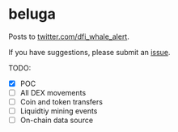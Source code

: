 # beluga

Posts to [twitter.com/dfi_whale_alert](https://twitter.com/dfi_whale_alert).

If you have suggestions, please submit an [issue](https://github.com/benzumbrunn/beluga/issues).

TODO:
- [x] POC
- [ ] All DEX movements
- [ ] Coin and token transfers
- [ ] Liquidtiy mining events
- [ ] On-chain data source
